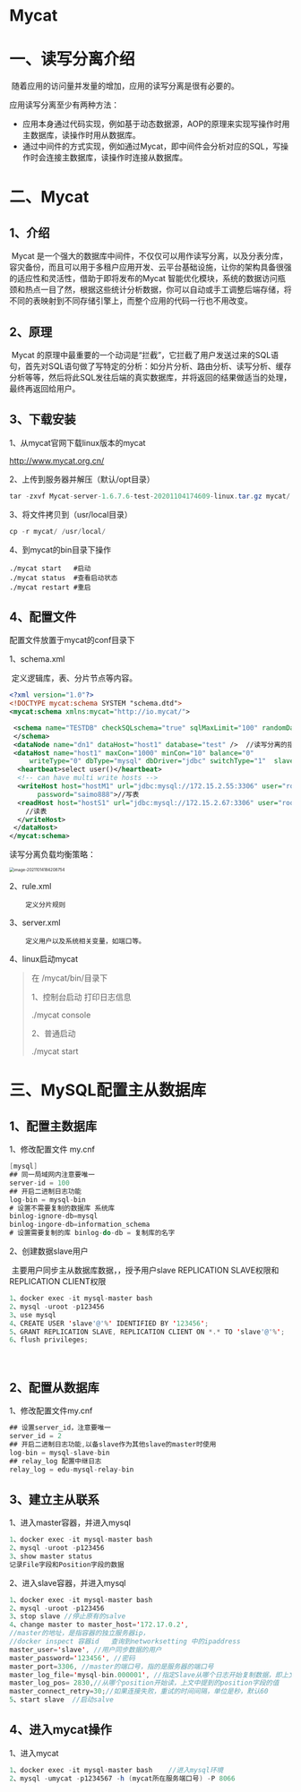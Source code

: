 # Mycat

# 一、读写分离介绍

​		随着应用的访问量并发量的增加，应用的读写分离是很有必要的。

应用读写分离至少有两种方法：

* 应用本身通过代码实现，例如基于动态数据源，AOP的原理来实现写操作时用主数据库，读操作时用从数据库。
* 通过中间件的方式实现，例如通过Mycat，即中间件会分析对应的SQL，写操作时会连接主数据库，读操作时连接从数据库。

# 二、Mycat



## 1、介绍

​		Mycat  是一个强大的数据库中间件，不仅仅可以用作读写分离，以及分表分库，容灾备份，而且可以用于多租户应用开发、云平台基础设施，让你的架构具备很强的适应性和灵活性，借助于即将发布的Mycat 智能优化模块，系统的数据访问瓶颈和热点一目了然，根据这些统计分析数据，你可以自动或手工调整后端存储，将不同的表映射到不同存储引擎上，而整个应用的代码一行也不用改变。



## 2、原理

​		Mycat 的原理中最重要的一个动词是“拦截”，它拦截了用户发送过来的SQL语句，首先对SQL语句做了写特定的分析：如分片分析、路由分析、读写分析、缓存分析等等，然后将此SQL发往后端的真实数据库，并将返回的结果做适当的处理，最终再返回给用户。



## 3、下载安装

1、从mycat官网下载linux版本的mycat

http://www.mycat.org.cn/

2、上传到服务器并解压（默认/opt目录）

```java
tar -zxvf Mycat-server-1.6.7.6-test-20201104174609-linux.tar.gz mycat/
```

3、将文件拷贝到（usr/local目录）

```java
cp -r mycat/ /usr/local/
```

4、到mycat的bin目录下操作

```shell
./mycat start   #启动
./mycat status  #查看启动状态
./mycat restart #重启
```



## 4、配置文件

配置文件放置于mycat的conf目录下

1、schema.xml

​		定义逻辑库，表、分片节点等内容。

```xml
<?xml version="1.0"?>
<!DOCTYPE mycat:schema SYSTEM "schema.dtd">
<mycat:schema xmlns:mycat="http://io.mycat/">

 <schema name="TESTDB" checkSQLschema="true" sqlMaxLimit="100" randomDataNode="dn1" dataNode="dn1" >//指定节点
 </schema>
 <dataNode name="dn1" dataHost="host1" database="test" />  //读写分离的指定库名
 <dataHost name="host1" maxCon="1000" minCon="10" balance="0"
     writeType="0" dbType="mysql" dbDriver="jdbc" switchType="1"  slaveThreshold="100">
  <heartbeat>select user()</heartbeat>
  <!-- can have multi write hosts -->
  <writeHost host="hostM1" url="jdbc:mysql://172.15.2.55:3306" user="root"
       password="saimo888">//写表
  <readHost host="hostS1" url="jdbc:mysql://172.15.2.67:3306" user="root" password="saimo888" />
	//读表
  </writeHost>
 </dataHost>
</mycat:schema> 
```

读写分离负载均衡策略：

<img src="%E7%AC%94%E8%AE%B0%E5%9B%BE%E7%89%87/image-20211014184208754.png" alt="image-20211014184208754" style="zoom:50%;" />

2、rule.xml

		定义分片规则

3、server.xml

		定义用户以及系统相关变量，如端口等。

4、linux启动mycat

> 在 /mycat/bin/目录下
>
> 1、控制台启动  打印日志信息
>
> ./mycat console
>
> 2、普通启动
>
> ./mycat start

# 三、MySQL配置主从数据库

## 1、配置主数据库

1、修改配置文件 my.cnf

```java
[mysql]
## 同一局域网内注意要唯一
server-id = 100
## 开启二进制日志功能
log-bin = mysql-bin  
# 设置不需要复制的数据库 系统库
binlog-ignore-db=mysql
binlog-ingore-db=information_schema
# 设置需要复制的库 binlog-do-db = 复制库的名字 
```

2、创建数据slave用户

​		主要用户同步主从数据库数据，，授予用户slave REPLICATION SLAVE权限和REPLICATION CLIENT权限

```java
1、docker exec -it mysql-master bash
2、mysql -uroot -p123456
3、use mysql
4、CREATE USER 'slave'@'%' IDENTIFIED BY '123456'; 
5、GRANT REPLICATION SLAVE, REPLICATION CLIENT ON *.* TO 'slave'@'%';
6、flush privileges;
```

​	

## 2、配置从数据库

1、修改配置文件my.cnf

```java
## 设置server_id，注意要唯一
server_id = 2
## 开启二进制日志功能,以备slave作为其他slave的master时使用
log-bin = mysql-slave-bin
## relay_log 配置中继日志
relay_log = edu-mysql-relay-bin
```



## 3、建立主从联系



1、进入master容器，并进入mysql

```java
1、docker exec -it mysql-master bash
2、mysql -uroot -p123456
3、show master status
记录File字段和Position字段的数据  
```

2、进入slave容器，并进入mysql

```java
1、docker exec -it mysql-master bash
2、mysql -uroot -p123456
3、stop slave //停止原有的salve  
4、change master to master_host='172.17.0.2', 
//master的地址，是指容器的独立服务器ip，                
//docker inspect 容器id   查询到networksetting 中的ipaddress
master_user='slave', //用户同步数据的用户
master_password='123456', //密码
master_port=3306, //master的端口号，指的是服务器的端口号
master_log_file='mysql-bin.000001', //指定Slave从哪个日志开始复制数据，即上文中提到的File字段
master_log_pos= 2830,//从哪个position开始读，上文中提到的position字段的值
master_connect_retry=30;//如果连接失败，重试的时间间隔，单位是秒，默认60
5、start slave  //启动salve
```

## 4、进入mycat操作

1、进入mycat

```java
1、docker exec -it mysql-master bash    //进入mysql环境
2、mysql -umycat -p1234567 -h (mycat所在服务端口号) -P 8066   
```
